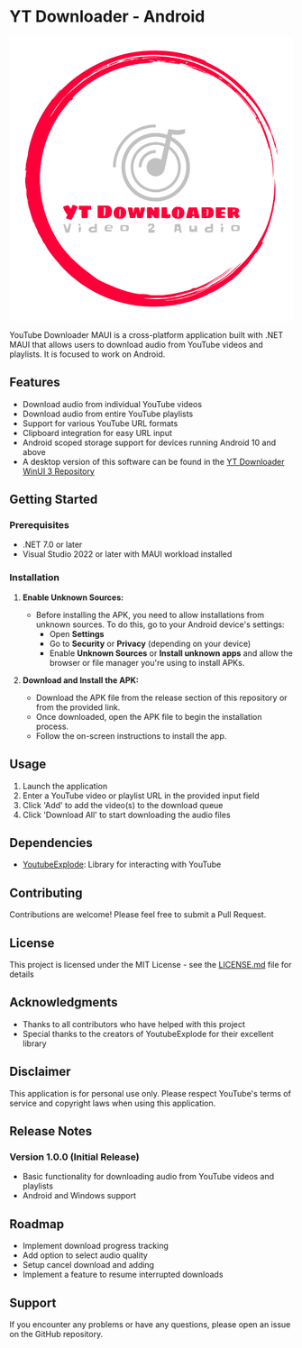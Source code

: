 # YT Downloader - Android

![](Resources/Splash/splash.svg)

YouTube Downloader MAUI is a cross-platform application built with .NET MAUI that allows users to download audio from YouTube videos and playlists. It is focused to work on Android.

## Features

- Download audio from individual YouTube videos
- Download audio from entire YouTube playlists
- Support for various YouTube URL formats
- Clipboard integration for easy URL input
- Android scoped storage support for devices running Android 10 and above
- A desktop version of this software can be found in the [YT Downloader WinUI 3 Repository](https://github.com/sera619/YoutubeDownloader_WinUI3)

## Getting Started

### Prerequisites

- .NET 7.0 or later
- Visual Studio 2022 or later with MAUI workload installed

### Installation

1. **Enable Unknown Sources:**
   - Before installing the APK, you need to allow installations from unknown sources. To do this, go to your Android device's settings:
     - Open **Settings**
     - Go to **Security** or **Privacy** (depending on your device)
     - Enable **Unknown Sources** or **Install unknown apps** and allow the browser or file manager you're using to install APKs.

2. **Download and Install the APK:**
   - Download the APK file from the release section of this repository or from the provided link.
   - Once downloaded, open the APK file to begin the installation process.
   - Follow the on-screen instructions to install the app.

## Usage

1. Launch the application
2. Enter a YouTube video or playlist URL in the provided input field
3. Click 'Add' to add the video(s) to the download queue
4. Click 'Download All' to start downloading the audio files

## Dependencies

- [YoutubeExplode](https://github.com/Tyrrrz/YoutubeExplode): Library for interacting with YouTube

## Contributing

Contributions are welcome! Please feel free to submit a Pull Request.

## License

This project is licensed under the MIT License - see the [LICENSE.md](LICENSE.md) file for details

## Acknowledgments

- Thanks to all contributors who have helped with this project
- Special thanks to the creators of YoutubeExplode for their excellent library

## Disclaimer

This application is for personal use only. Please respect YouTube's terms of service and copyright laws when using this application.

## Release Notes

### Version 1.0.0 (Initial Release)
- Basic functionality for downloading audio from YouTube videos and playlists
- Android and Windows support

## Roadmap

- Implement download progress tracking
- Add option to select audio quality
- Setup cancel download and adding
- Implement a feature to resume interrupted downloads

## Support

If you encounter any problems or have any questions, please open an issue on the GitHub repository.
